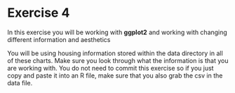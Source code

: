 # Exercise 4

In this exercise you will be working with **ggplot2** and working with changing different information and aesthetics

You will be using housing information stored within the data directory in all of these charts.  Make sure you look through
what the information is that you are working with.  You do not need to commit this exercise so if you just copy and paste
it into an R file, make sure that you also grab the csv in the data file.